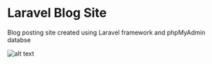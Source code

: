 # Laravel Blog Site
Blog posting site created using Laravel framework and phpMyAdmin databse

![alt text](https://github.com/marw12/Laravel_Blog_Site/blob/master/createBlog.jpg?raw=true)
